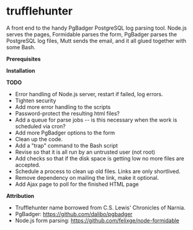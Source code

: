 trufflehunter
=============

A front end to the handy PgBadger PostgreSQL log parsing tool.
Node.js serves the pages, Formidable parses the form, PgBadger parses the PostgreSQL log files, Mutt sends the email, and it all glued together with some Bash.


**Prerequisites**


**Installation**


**TODO**
- Error handling of Node.js server, restart if failed, log errors.
- Tighten security
- Add more error handling to the scripts
- Password-protect the resulting html files?
- Add a queue for parse jobs -- is this necessary when the work is scheduled via cron?
- Add more PgBadger options to the form
- Clean up the code.
- Add a "trap" command to the Bash script
- Revise so that it is all run by an untrusted user (not root)
- Add checks so that if the disk space is getting low no more files are accepted.
- Schedule a process to clean up old files. Links are only shortlived.
- Remove dependency on mailing the link, make it optional.
- Add Ajax page to poll for the finished HTML page



**Attribution**
- Trufflehunter name borrowed from C.S. Lewis' Chronicles of Narnia.
- PgBadger: https://github.com/dalibo/pgbadger
- Node.js form parsing: https://github.com/felixge/node-formidable
